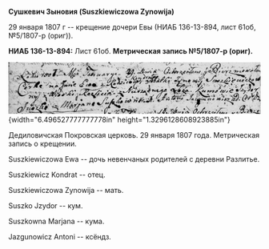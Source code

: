 **Сушкевич Зыновия (Suszkiewiczowa Zynowija)**

29 января 1807 г -- крещение дочери Евы (НИАБ 136-13-894, лист 61об,
№5/1807-р (ориг)).

**НИАБ 136-13-894:** Лист 61об. **Метрическая запись №5/1807-р (ориг).**

![](./media/3d1869d1be673bbed75f6978174d86efd89cfccd.png){width="6.496527777777778in"
height="1.3296128608923885in"}

Дедиловичская Покровская церковь. 29 января 1807 года. Метрическая
запись о крещении.

Suszkiewiczowa Ewa -- дочь невенчаных родителей с деревни Разлитье.

Suszkiewicz Kondrat -- отец.

Suszkiewiczowa Zynowija -- мать.

Suszko Jzydor -- кум.

Suszkowna Marjana -- кума.

Jazgunowicz Antoni -- ксёндз.
